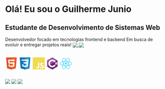 # Olá! Eu sou o Guilherme Junio
## Estudante de Desenvolvimento de Sistemas Web
 Desenvolvedor focado em tecnologias frontend e backend 
 Em busca de evoluir e entregar projetos reais!
<a href="https://github.com/GUILHERMEDEV-FRONT/github-readme-stats">
  <img height=200 align="center" src="https://github-readme-stats.vercel.app/api?username=GUILHERMEDEV-FRONT" />
</a>
<a href="https://github.com/GUILHERMEDEV-FRONT/convoychat">
  <img height=200 align="center" src="https://github-readme-stats.vercel.app/api/top-langs?username=GUILHERMEDEV-FRONT&layout=compact&langs_count=8&card_width=200" />
</a>
<div style="display: inline_block"><br>
<img align="center" alt="Gui-html" heigth="30" width="40" src="https://raw.githubusercontent.com/devicons/devicon/master/icons/html5/html5-original.svg">
<img align="center" alt="Gui-css" heigth="30" width="40" src="https://raw.githubusercontent.com/devicons/devicon/master/icons/css3/css3-original.svg">
<img align="center" alt="Gui-Js" heigth="30" width="40" src="https://raw.githubusercontent.com/devicons/devicon/master/icons/javascript/javascript-plain.svg">
<img align="center" alt="Gui-C#" heigth="30" width="40" src="https://raw.githubusercontent.com/devicons/devicon/master/icons/csharp/csharp-original.svg">
<img align="center" alt="Gui-R" heigth="30" width="40" src="https://raw.githubusercontent.com/devicons/devicon/master/icons/react/react-original.svg">
</div>


##
<div> 
 
  <a href="https://instagram.com/guilhermejuniorro" target="_blank"><img src="https://img.shields.io/badge/-Instagram-%23E4405F?style=for-the-badge&logo=instagram&logoColor=white" target="_blank"></a>
  <a href = "mailto:guilhermerv1909@gmail.com"><img src="https://img.shields.io/badge/-Gmail-%23333?style=for-the-badge&logo=gmail&logoColor=white" target="_blank"></a>
  <a href="https://www.linkedin.com/in/" target="_blank"><img src="https://img.shields.io/badge/-LinkedIn-%230077B5?style=for-the-badge&logo=linkedin&logoColor=white" target="_blank"></a> 
  
  
</div>
